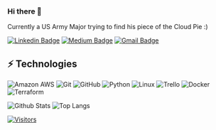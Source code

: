 <!-- LUIT GitHub Profile Template -->

<!-- Keep "Hi there" or replace it with a greeting of your own! -->

### Hi there 👋

<!-- Introduce yourself and give a brief introduction about yourself here.  Also include what tech you're interested in and what you are currently learning -->

Currently a US Army Major trying to find his piece of the Cloud Pie :)

<!-- Replace the fields below with the information requested. Remember to remove the encapsulating <> characters. For spaces in names, use %20 (e.g. Broadus%20Palmer) -->

[![Linkedin Badge](https://img.shields.io/badge/-William%20Hardison-blue?style=flat-square&logo=Linkedin&logoColor=white&link=https://www.linkedin.com/in/william-l-hardison)](https://www.linkedin.com/in/william-l-hardison)
[![Medium Badge](https://img.shields.io/badge/William%20Hardison-12100E?style=flat-square&logo=medium&logoColor=white&link=https://medium.com/@whardison0830)](https://medium.com/@whardison0830)
[![Gmail Badge](https://img.shields.io/badge/-whardison0830@gmail.com-c14438?style=flat-square&logo=Gmail&logoColor=white&link=mailto:whardison0830@gmail.com)](mailto:whardison0830@gmail.com)

## ⚡ Technologies

<!-- Check out the Badges folder for more badges -->

![Amazon AWS](https://img.shields.io/badge/Amazon%20AWS-232F3E?style=flat-square&logo=amazon-aws)
![Git](https://img.shields.io/badge/-Git-black?style=flat-square&logo=git)
![GitHub](https://img.shields.io/badge/-GitHub-181717?style=flat-square&logo=github)
![Python](https://img.shields.io/badge/-Python-black?style=flat-square&logo=Python)
![Linux](https://img.shields.io/badge/Linux-FCC624?style=flat-square&logo=linux&logoColor=black)
![Trello](https://img.shields.io/badge/Trello-%23026AA7.svg?style=flat-square&logo=Trello&logoColor=white)
![Docker](https://img.shields.io/badge/docker-%230db7ed.svg?style=for-the-badge&logo=docker&logoColor=white)
![Terraform](https://img.shields.io/badge/terraform-%235835CC.svg?style=for-the-badge&logo=terraform&logoColor=white)

<!-- Replace the fields below with the information requested. Remember to remove the encapsulating <> characters. -->

![Github Stats](https://github-readme-stats.vercel.app/api?username=supermaj09&count_private=true&show_icons=true&include_all_commits=true)
![Top Langs](https://github-readme-stats.vercel.app/api/top-langs/?username=supermaj09&hide=TeX&layout=compact)


[![Visitors](https://api.visitorbadge.io/api/visitors?path=supermaj09%2Fsupermaj09&label=VISITORS&countColor=%23263759)](https://visitorbadge.io/status?path=supermaj09%2Fsupermaj09)
